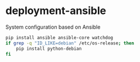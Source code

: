 # deployment-ansible

System configuration based on Ansible

```sh
pip install ansible ansible-core watchdog
if grep -q "ID_LIKE=debian" /etc/os-release; then
    pip install python-debian
fi
```
